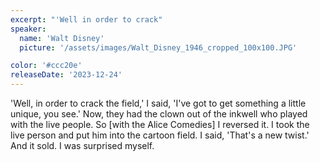 ```yaml
---
excerpt: "'Well in order to crack"
speaker:
  name: 'Walt Disney'
  picture: '/assets/images/Walt_Disney_1946_cropped_100x100.JPG'

color: '#ccc20e'
releaseDate: '2023-12-24'
---
```

'Well, in order to crack the field,' I said, 'I've got to get something a little unique, you see.' Now, they had the clown out of the inkwell who played with the live people. So [with the Alice Comedies] I reversed it. I took the live person and put him into the cartoon field. I said, 'That's a new twist.' And it sold. I was surprised myself.
